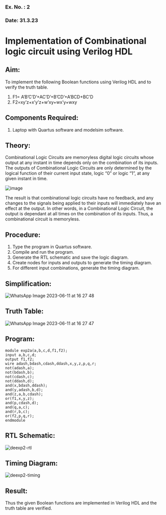 ### Ex. No. : 2 
### Date: 31.3.23 
# Implementation of Combinational logic circuit using Verilog HDL
## Aim:
To implement the following Boolean functions using Verilog HDL and to verify the truth table.
1. F1= A’B’C’D’+AC’D’+B’CD’+A’BCD+BC’D
2. F2=xy’z+x’y’z+w’xy+wx’y+wxy

## Components Required:
1.	Laptop with Quartus software and modelsim software.

## Theory:
Combinational Logic Circuits are memoryless digital logic circuits whose output at any instant in time depends only on the combination of its inputs.
The outputs of Combinational Logic Circuits are only determined by the logical function of their current input state, logic “0” or logic “1”, at any given instant in time.

![image](https://github.com/rvinifa/ex.2/assets/133735746/949815d3-0912-49c7-81c0-eea1c148d48e)

The result is that combinational logic circuits have no feedback, and any changes to the signals being applied to their inputs will immediately have an effect at the output. In other words, in a Combinational Logic Circuit, the output is dependant at all times on the combination of its inputs. Thus, a combinational circuit is memoryless.

## Procedure:
1.	Type the program in Quartus software.
2.	Compile and run the program.
3.	Generate the RTL schematic and save the logic diagram.
4.	Create nodes for inputs and outputs to generate the timing diagram.
5.	For different input combinations, generate the timing diagram.

## Simplification:
![WhatsApp Image 2023-06-11 at 16 27 48](https://github.com/r-sathish-02/ex.2/assets/118787261/754fdb3c-2d6d-448f-9052-c945dc1d8e35)

## Truth Table:
![WhatsApp Image 2023-06-11 at 16 27 47](https://github.com/r-sathish-02/ex.2/assets/118787261/14aef322-14ca-441f-b278-1396f0ce7439)

## Program:
```
module exp2a(a,b,c,d,f1,f2);
input a,b,c,d;
output f1,f2;
wire adash,bdash,cdash,ddash,x,y,z,p,q,r;
not(adash,a);
not(bdash,b);
not(cdash,c);
not(ddash,d);
and(x,bdash,ddash);
and(y,adash,b,d);
and(z,a,b,cdash);
or(f1,x,y,z);
and(p,cdash,d);
and(q,a,c);
and(r,b,c);
or(f2,p,q,r);
endmodule
```

## RTL Schematic:


![deexp2-rtl](https://github.com/r-sathish-02/ex.2/assets/118787261/572ccb17-18be-43f7-9d26-10c2ada9af1a)


## Timing Diagram:


![deexp2-timing](https://github.com/r-sathish-02/ex.2/assets/118787261/3c3acd72-dcd7-4580-b8c8-069d36e7160d)


## Result:

Thus the given Boolean functions are implemented in Verilog HDL and the truth table are verified.



